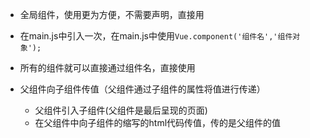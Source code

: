 * 全局组件，使用更为方便，不需要声明，直接用
* 在main.js中引入一次，在main.js中使用`Vue.component('组件名','组件对象');`
* 所有的组件就可以直接通过组件名，直接使用

* 父组件向子组件传值（父组件通过子组件的属性将值进行传递）
  - 父组件引入子组件(父组件是最后呈现的页面)
  - 在父组件中向子组件的缩写的html代码传值，传的是父组件的值